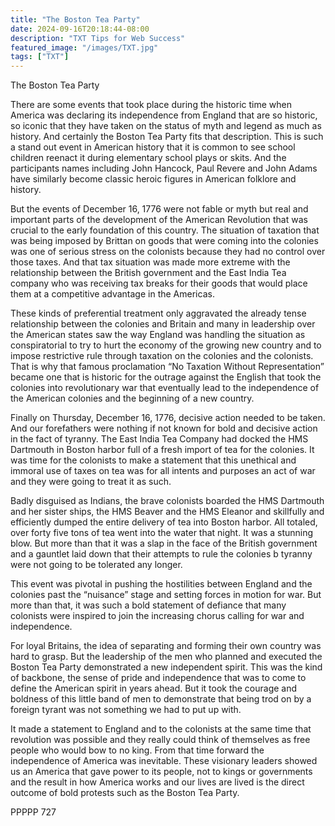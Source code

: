 ```yaml
---
title: "The Boston Tea Party"
date: 2024-09-16T20:18:44-08:00
description: "TXT Tips for Web Success"
featured_image: "/images/TXT.jpg"
tags: ["TXT"]
---
```


The Boston Tea Party

There are some events that took place during the historic time when America was declaring its independence from England that are so historic, so iconic that they have taken on the status of myth and legend as much as history.  And certainly the Boston Tea Party fits that description.  This is such a stand out event in American history that it is common to see school children reenact it during elementary school plays or skits.  And the participants names including John Hancock, Paul Revere and John Adams have similarly become classic heroic figures in American folklore and history.

But the events of December 16, 1776 were not fable or myth but real and important parts of the development of the American Revolution that was crucial to the early foundation of this country.  The situation of taxation that was being imposed by Brittan on goods that were coming into the colonies was one of serious stress on the colonists because they had no control over those taxes.  And that tax situation was made more extreme with the relationship between the British government and the East India Tea company who was receiving tax breaks for their goods that would place them at a competitive advantage in the Americas.  

These kinds of preferential treatment only aggravated the already tense relationship between the colonies and Britain and many in leadership over the American states saw the way England was handling the situation as conspiratorial to try to hurt the economy of the growing new country and to impose restrictive rule through taxation on the colonies and the colonists.  That is why that famous proclamation “No Taxation Without Representation” became one that is historic for the outrage against the English that took the colonies into revolutionary war that eventually lead to the independence of the American colonies and the beginning of a new country.

Finally on Thursday, December 16, 1776, decisive action needed to be taken.  And our forefathers were nothing if not known for bold and decisive action in the fact of tyranny.  The East India Tea Company had docked the HMS Dartmouth in Boston harbor full of a fresh import of tea for the colonies.  It was time for the colonists to make a statement that this unethical and immoral use of taxes on tea was for all intents and purposes an act of war and they were going to treat it as such.

Badly disguised as Indians, the brave colonists boarded the HMS Dartmouth and her sister ships, the HMS Beaver and the HMS Eleanor and skillfully and efficiently dumped the entire delivery of tea into Boston harbor.  All totaled, over forty five tons of tea went into the water that night.  It was a stunning blow.  But more than that it was a slap in the face of the British government and a gauntlet laid down that their attempts to rule the colonies b tyranny were not going to be tolerated any longer.

This event was pivotal in pushing the hostilities between England and the colonies past the “nuisance” stage and setting forces in motion for war.  But more than that, it was such a bold statement of defiance that many colonists were inspired to join the increasing chorus calling for war and independence.  

For loyal Britains, the idea of separating and forming their own country was hard to grasp.  But the leadership of the men who planned and executed the Boston Tea Party demonstrated a new independent spirit.  This was the kind of backbone, the sense of pride and independence that was to come to define the American spirit in years ahead.  But it took the courage and boldness of this little band of men to demonstrate that being trod on by a foreign tyrant was not something we had to put up with.  

It made a statement to England and to the colonists at the same time that revolution was possible and they really could think of themselves as free people who would bow to no king.  From that time forward the independence of America was inevitable.  These visionary leaders showed us an America that gave power to its people, not to kings or governments and the result in how America works and our lives are lived is the direct outcome of bold protests such as the Boston Tea Party.

PPPPP 727


